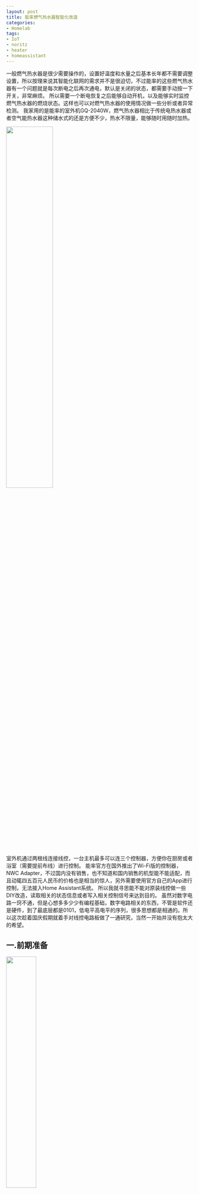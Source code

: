```yaml
---
layout: post
title: 能率燃气热水器智能化改造
categories:
- Homelab
tags:
- IoT
- noritz
- heater
- homeassistant
---
```


一般燃气热水器是很少需要操作的，设置好温度和水量之后基本长年都不需要调整设置，所以按理来说其智能化联网的需求并不是很迫切，不过能率的这些燃气热水器有一个问题就是每次断电之后再次通电，默认是关闭的状态，都需要手动按一下开关，非常麻烦。
所以需要一个断电恢复之后能够自动开机，以及能够实时监控燃气热水器的燃烧状态。这样也可以对燃气热水器的使用情况做一些分析或者异常检测。
我家用的是能率的室外机GQ-2040W，燃气热水器相比于传统电热水器或者空气能热水器这种储水式的还是方便不少，热水不限量，能够随时用随时加热。


<img width="50%" loading="lazy" referrerpolicy="no-referrer" rel="noreferrer" src="https://cdn.nlark.com/yuque/0/2022/jpeg/328998/1665892207477-41f3e260-5b2f-4b63-af00-7db736f00e69.jpeg?x-oss-process=image%2Fwatermark%2Ctype_d3F5LW1pY3JvaGVp%2Csize_26%2Ctext_5Y2i5YWL%2Ccolor_FFFFFF%2Cshadow_50%2Ct_80%2Cg_se%2Cx_10%2Cy_10%2Fresize%2Cw_900%2Climit_0">

室外机通过两根线连接线控，一台主机最多可以连三个控制器，方便你在厨房或者浴室（需要提前布线）进行控制。
能率官方在国外推出了Wi-Fi版的控制器，NWC Adapter，不过国内没有销售，也不知道和国内销售的机型能不能适配，而且动辄四五百元人民币的价格也是相当的惊人，另外需要使用官方自己的App进行控制，无法接入Home Assistant系统。
所以我就寻思能不能对原装线控做一些DIY改造，读取相关的状态信息或者写入相关控制信号来达到目的。
虽然对数字电路一窍不通，但是心想多多少少有编程基础，数字电路相关的东西，不管是软件还是硬件，到了最底层都是0101，低电平高电平的序列，很多思想都是相通的。所以这次趁着国庆假期就着手对线控电路板做了一通研究，当然一开始并没有抱太大的希望。
## 一.前期准备

<img width="40%" loading="lazy" referrerpolicy="no-referrer" rel="noreferrer" src="https://cdn.nlark.com/yuque/0/2022/jpeg/328998/1665893662722-585ca142-f97a-4656-8a94-1538915abe4c.jpeg?x-oss-process=image%2Fwatermark%2Ctype_d3F5LW1pY3JvaGVp%2Csize_23%2Ctext_5Y2i5YWL%2Ccolor_FFFFFF%2Cshadow_50%2Ct_80%2Cg_se%2Cx_10%2Cy_10%2Fresize%2Cw_800%2Climit_0">

数字电路逆向必须准备好万用电表，逻辑分析仪，杜邦线等必备的工具，这些工具不需要高端的，所有东西成本50元以内。
然后需要了解一些基本的电路知识，至少得知道电压，电阻（电阻，排阻），发光二极管，三极管这些电子元器件的基本性质。
我们要知道在数字电路中常见的电压有5V，3.3V； 电阻串联分压；发光二极管要注意正负极方向；三极管这个稍微复杂点，我们重点讲一下，三极管有NPN和PNP两种，不管哪种，都有三极：基极b，集电集c，发射极e。三极管有放大电流的作用（工作在放大区），也可以用作控制开关（一般工作在饱和区）。

NPN型三极管

<img width="20%" loading="lazy" referrerpolicy="no-referrer" rel="noreferrer" src="https://cdn.nlark.com/yuque/0/2022/png/328998/1664720562478-fe72cab2-0b0c-4ee8-93ea-ed30bad48fcf.png?x-oss-process=image%2Fwatermark%2Ctype_d3F5LW1pY3JvaGVp%2Csize_14%2Ctext_5Y2i5YWL%2Ccolor_FFFFFF%2Cshadow_50%2Ct_80%2Cg_se%2Cx_10%2Cy_10">

NPN三极管中，当 Vb 比 Ve大0.7V左右的时候，b到e之间产生电流，然后c到e之间的电路也就通了，反之，电路就处于断开状态。电流为两进一出，bc都流向e。

PNP型三极管

<img width="20%" loading="lazy" referrerpolicy="no-referrer" rel="noreferrer" src="https://cdn.nlark.com/yuque/0/2022/png/328998/1665841668858-36c32058-bdac-494b-bd81-5c2941414f23.png?x-oss-process=image%2Fwatermark%2Ctype_d3F5LW1pY3JvaGVp%2Csize_15%2Ctext_5Y2i5YWL%2Ccolor_FFFFFF%2Cshadow_50%2Ct_80%2Cg_se%2Cx_10%2Cy_10">

PNP三极管中，当 Vb 比 Ve小0.7V左右的时候，e到b之间就产生电流，然后e到c的电路也就通了，反之，电路就处于断开状态。电流为一进两出，e流向b和c。
总之我们可以通过配置基极和发射极的电压差，来控制集电极和发射极之间电路的通断。

## 二.线控逆向分析
### 2.1 几种方案
 对于燃气热水器控制器这种靠电力线来载波通讯的DIY改造的话一般有如下这些改造方案：

1. **PLC（**Power Line Communication，电力线通信不是可编程逻辑控制器**）方案**，这种方案也就是你得完全造出一个自己的线控，接上两根主机出来的电源线就可以控制了。这个方案是最难的，你需要对线载的模拟信号做彻底的逆向解析，工作量极大，近乎不可行。
2. **MCU数字信号拦截方案**，也就是在PLC芯片（这里是T6B70BFG）和MCU芯片之间进行桥接，截取数字信号获得状态信息，以及模拟发送控制信号给PLC芯片。
3. **LED，按钮末端方案**，这个就是分析LED电路的状态，获取当前状态信息，以及直接控制按钮的线路的通断模拟点击，这个方案简单，但是完整解析状态需要比较多的飞线。
4. **纯物理的方案**，使用智能机械按压设备来模拟人手点击按钮，以及通过摄像头或者感光器件来物理读取控制的状态。从效率上来讲，只有实在没有办法的情况下才会使用此种方案。

我比较偏向于第二种或者第三种方案。
不管怎么样，还是先对板子上的电路以及信号做一些必要的分析。

### 2.2 线控PCB板初识

首先在闲鱼上30块钱买了一个一样的二手线控，拆出板子进行分析研究。
拆看PCB板，我们可以发现其质量还是非常不错的，标识清晰，焊接做工都很好。
我们先看PCB正面，通过看各个元器件上的标识，查阅资料以及万用表进行检测，标记出下面的一些主要元器件
5v稳压器的作用主要是将热水器主机14V的输入电压转成5V的电压供各个芯片使用，T6B70BFG芯片主要通过两根电力线和主机通讯，MCU则接受T6B70BFG的数据更新LED显示以及按按钮之后发送指令给T6B70BFG。

<img width="60%" loading="lazy" referrerpolicy="no-referrer" rel="noreferrer" src="https://cdn.nlark.com/yuque/0/2022/jpeg/328998/1665931695825-4e48065b-200e-49ba-96d7-55291e540d0d.jpeg?x-oss-process=image%2Fwatermark%2Ctype_d3F5LW1pY3JvaGVp%2Csize_79%2Ctext_5Y2i5YWL%2Ccolor_FFFFFF%2Cshadow_50%2Ct_80%2Cg_se%2Cx_10%2Cy_10%2Fresize%2Cw_940%2Climit_0">

PCB反面可以看到很多圆形的金属点，这种应该是用于PCB自动化测试的点，所以PCB上的主要节点都可以找到相应的测试点，这些测试点也给我们的线路DIY焊接带来了方便。以下图里标识出了几个重要的测试点。

<img width="60%" loading="lazy" referrerpolicy="no-referrer" rel="noreferrer" src="https://cdn.nlark.com/yuque/0/2022/jpeg/328998/1665931232601-0ec2c177-984f-4506-975a-5b59cdff328d.jpeg?x-oss-process=image%2Fwatermark%2Ctype_d3F5LW1pY3JvaGVp%2Csize_83%2Ctext_5Y2i5YWL%2Ccolor_FFFFFF%2Cshadow_50%2Ct_80%2Cg_se%2Cx_10%2Cy_10%2Fresize%2Cw_967%2Climit_0">

### 2.3 T6B70BFG芯片
东芝的T6B70BFG，网上有详细的规格说明书，这款芯片主要用于热水器主机和控制器之间的接口电路，通过datasheet可以知道这个芯片大概的工作流程。
[datasheet.pdf](https://www.yuque.com/attachments/yuque/0/2022/pdf/328998/1664374286423-780da530-f0c7-4861-bfd4-e6b4c0895672.pdf?_lake_card=%7B%22src%22%3A%22https%3A%2F%2Fwww.yuque.com%2Fattachments%2Fyuque%2F0%2F2022%2Fpdf%2F328998%2F1664374286423-780da530-f0c7-4861-bfd4-e6b4c0895672.pdf%22%2C%22name%22%3A%22datasheet.pdf%22%2C%22size%22%3A403979%2C%22type%22%3A%22application%2Fpdf%22%2C%22ext%22%3A%22pdf%22%2C%22source%22%3A%22%22%2C%22status%22%3A%22done%22%2C%22mode%22%3A%22title%22%2C%22download%22%3Atrue%2C%22taskId%22%3A%22u6d1a5d03-7eac-4d58-ae95-42cd24e532b%22%2C%22taskType%22%3A%22upload%22%2C%22__spacing%22%3A%22both%22%2C%22id%22%3A%22u1d2947a6%22%2C%22margin%22%3A%7B%22top%22%3Atrue%2C%22bottom%22%3Atrue%7D%2C%22card%22%3A%22file%22%7D)
我们可以将关注点放在数字信号的 /DOUT端口，以及/SCTL控制信号端口，从“控制器”的角度来说，/DOUT为数字信号的输入，/SCTL为控制信号的输出。

<img width="25%" loading="lazy" referrerpolicy="no-referrer" rel="noreferrer" src="https://cdn.nlark.com/yuque/0/2022/png/328998/1664374680965-f7d3a6f1-dba5-4982-b2ef-cce3f3f26623.png?x-oss-process=image%2Fwatermark%2Ctype_d3F5LW1pY3JvaGVp%2Csize_15%2Ctext_5Y2i5YWL%2Ccolor_FFFFFF%2Cshadow_50%2Ct_80%2Cg_se%2Cx_10%2Cy_10">

通过电路板可以看到T6B70BFG这两个端口都是通过一个10K的电阻连到了一颗名为SQE 702 K4C0的芯片（应该是一个定制芯片，查不到相关信息），然后PCB板子通过万用表分析这两个端口的连接。
将相关的电路简化了之后就是如下图的样子：

<img width="60%" loading="lazy" referrerpolicy="no-referrer" rel="noreferrer" src="https://cdn.nlark.com/yuque/0/2022/jpeg/328998/1667053231283-ae8f18cd-0a13-4a36-b812-3e06f2fa5f52.jpeg?x-oss-process=image%2Fwatermark%2Ctype_d3F5LW1pY3JvaGVp%2Csize_23%2Ctext_5Y2i5YWL%2Ccolor_FFFFFF%2Cshadow_50%2Ct_80%2Cg_se%2Cx_10%2Cy_10">

### 2.4 MCU数据协议分析
我们先了解下线控的基本功能， 首先就是开关功能，燃气热水器每次断电后再通电，默认是关闭状态的，需要按下控制器的开关开启；然后还可以设置水温，水温的值有37,38,39,40,41,42,43,44,45,46,47,48,60,75。按下水量按钮，可以设置水量，水量有4,6,8,10,12,14,16,18,20,22,24,26,30,35,40,99。 这里可以看到温度60，75度是非常高的温度了，最好能限制，不能将其纳入远程调节的范围，避免安全问题。
 
逻辑分析仪如下接法，然后通过Logic2软件进行抓包数据，然后进行线控的开机关机操作。

<img width="60%"  loading="lazy" referrerpolicy="no-referrer" rel="noreferrer" src="https://cdn.nlark.com/yuque/0/2022/jpeg/328998/1667053231283-ae8f18cd-0a13-4a36-b812-3e06f2fa5f52.jpeg?x-oss-process=image%2Fwatermark%2Ctype_d3F5LW1pY3JvaGVp%2Csize_23%2Ctext_5Y2i5YWL%2Ccolor_FFFFFF%2Cshadow_50%2Ct_80%2Cg_se%2Cx_10%2Cy_10" />

通过Logic2可以看到，没次按下按钮操作时候，/STL 端 Channel0会收到一串数据信号序列，然后紧接着/DOUT会输出一段和/STL 端接收到的一样的数字序列，然后大概27ms之后 又会收到一串数字信号序列。
/DOUT端收到一个和发出去的命令序列一样的序列估计是因为此T6B70BFG是单线接口通信，所以模拟信号发出的时候，T6B70BFG自身也能收到这个信号，所以会在/DOUT端进行重放，内部MCU处理的时候应该是忽略了此信号，而只处理后继收到的那个信号序列。

<img width="60%"  loading="lazy" referrerpolicy="no-referrer" rel="noreferrer" src="https://cdn.nlark.com/yuque/0/2022/png/328998/1664780861015-b8f3d33c-059b-4017-bbd1-03a1eb3104b4.png?x-oss-process=image%2Fwatermark%2Ctype_d3F5LW1pY3JvaGVp%2Csize_57%2Ctext_5Y2i5YWL%2Ccolor_FFFFFF%2Cshadow_50%2Ct_80%2Cg_se%2Cx_10%2Cy_10%2Fresize%2Cw_1500%2Climit_0" />

<img width="60%"  loading="lazy" referrerpolicy="no-referrer" rel="noreferrer" src="https://cdn.nlark.com/yuque/0/2022/png/328998/1664782012208-b629d97d-d505-48f1-98e1-60fb44ac22f7.png?x-oss-process=image%2Fwatermark%2Ctype_d3F5LW1pY3JvaGVp%2Csize_34%2Ctext_5Y2i5YWL%2Ccolor_FFFFFF%2Cshadow_50%2Ct_80%2Cg_se%2Cx_10%2Cy_10" />

这边对各种状态下的数字信号做了抓取分析，虽然有一些状态值可以看出规律来，但是像温度这种数值 没有分析出规律，真想做的话只能一一对应的进行枚举分析了，如果真要通过MCU协议的方式来实现，那么只能一一对应的数据来实现了，代码会非常繁复。
或许后面有机会再继续研究，最终破解出其数据协议。
所以我们继续看末端交互的电路，主要是LED显示和按钮控制。


### 2.5 LED电路分析
我们再来看看线控板的LED实现的细节，如果每一个发光二极管都通过一个电平信号来控制，那么一共17个发光二极管就一共需要18个引脚（一根共用引脚，17根独立的控制引脚），非常浪费。
所以一般实现的时候都是将发光二极管分组，每一组中的LED进行编号，同一分组的所有led公用引脚接分组控制端，不同组的相同编号的LED共用控制引脚。分时轮流显示时，也就是一个微小的时间片段中只有某一组LED能够显示，然后控制引脚此时只控制当前分组的各个led的状态，由于时间片段非常短，循环交替显示各个分组的LED，对于人眼来说，各个分组的LED都得到了显示。 其实现代LED显示器本质上也是这么个原理，所以用手机拍视频或者拍照的时候有时候能看出闪烁。
通过万用电表的分析，这边对LED显示电路做了近乎1比1的还原，具体的电路图可见 [https://oshwhub.com/kejinlu/noritz-controller](https://oshwhub.com/kejinlu/noritz-controller)，通过嘉立创EDA可以进行仿真模拟，修改各个控制引脚的电平来控制验证LED的显示。

<img width="80%"  loading="lazy" referrerpolicy="no-referrer" rel="noreferrer" src="https://cdn.nlark.com/yuque/0/2022/png/328998/1665932977386-57a4b9fb-dfbc-498d-861b-e0ba760f0900.png?x-oss-process=image%2Fwatermark%2Ctype_d3F5LW1pY3JvaGVp%2Csize_66%2Ctext_5Y2i5YWL%2Ccolor_FFFFFF%2Cshadow_50%2Ct_80%2Cg_se%2Cx_10%2Cy_10" />

通过LED电路的分析，我们可以知道 这颗SQE 702 K4C0的芯片其作用就是接受燃气热水状态的数字信号，然后通过LED显示出来；以及接受按钮的操作信号，输出控制数字命令。


### 2.6 开关电路
按钮的实现比LED电路简单多了，基本都是给某个MCU芯片上的引脚通上低电平然后断开就实现了一次触发。
这里以开关机按钮为例，电路示意图如下：

<img width="30%"  loading="lazy" referrerpolicy="no-referrer" rel="noreferrer" src="https://cdn.nlark.com/yuque/0/2022/png/328998/1665891278109-4ad98e68-a0ae-41d2-9cb5-a65af2917340.png?x-oss-process=image%2Fwatermark%2Ctype_d3F5LW1pY3JvaGVp%2Csize_17%2Ctext_5Y2i5YWL%2Ccolor_FFFFFF%2Cshadow_50%2Ct_80%2Cg_se%2Cx_10%2Cy_10" />

开关按钮按下松开，也就是开关闭合后断开就完成一次开关机指令的触发。


## 三.末端数字信号方案实现
方案目标：简单，无损
简单不仅仅是电路改造简单，而且固件代码要简单，稳定且很容易理解。
无损就是不切断修改原有燃气热水器线控的电路通路，不改变原有数字信号序列，不影响原有线控的所有功能和稳定性。

### 3.1 开关机及燃烧状态
未开机

<img width="60%"  loading="lazy" referrerpolicy="no-referrer" rel="noreferrer" src="https://cdn.nlark.com/yuque/0/2022/png/328998/1665642575082-a3d9b20f-d5b7-4d88-b47f-132205830c84.png?x-oss-process=image%2Fwatermark%2Ctype_d3F5LW1pY3JvaGVp%2Csize_44%2Ctext_5Y2i5YWL%2Ccolor_FFFFFF%2Cshadow_50%2Ct_80%2Cg_se%2Cx_10%2Cy_10" />

开机状态

<img width="60%"  loading="lazy" referrerpolicy="no-referrer" rel="noreferrer" src="https://cdn.nlark.com/yuque/0/2022/png/328998/1665642830392-8477fccd-137b-4d7a-a007-4cee3cb611d5.png?x-oss-process=image%2Fwatermark%2Ctype_d3F5LW1pY3JvaGVp%2Csize_41%2Ctext_5Y2i5YWL%2Ccolor_FFFFFF%2Cshadow_50%2Ct_80%2Cg_se%2Cx_10%2Cy_10" />

燃烧状态

<img width="60%"  loading="lazy" referrerpolicy="no-referrer" rel="noreferrer" src="https://cdn.nlark.com/yuque/0/2022/png/328998/1665642873982-35f1a60c-3d1f-4ff2-882f-7fdb8302758f.png?x-oss-process=image%2Fwatermark%2Ctype_d3F5LW1pY3JvaGVp%2Csize_39%2Ctext_5Y2i5YWL%2Ccolor_FFFFFF%2Cshadow_50%2Ct_80%2Cg_se%2Cx_10%2Cy_10" />


我们的目标是能够判断当前燃气热水的开机状态，燃烧状态，延迟控制在1s内，通过上面的逻辑信号序列我们可以将问题简化，就是直接通过分析开机/燃烧LED信号这一个信号的状态就可以判断目前燃气热水器的状态。分组信号任何时候就是对LED分组进行轮询。

### 3.2 电路设计及实现
[https://oshwhub.com/kejinlu/noritz-controller](https://oshwhub.com/kejinlu/noritz-controller) 

<img width="60%"  loading="lazy" referrerpolicy="no-referrer" rel="noreferrer" src="https://cdn.nlark.com/yuque/0/2022/png/328998/1666017834567-efd12e3c-4289-4cee-9c20-df5d73da8c35.png?x-oss-process=image%2Fwatermark%2Ctype_d3F5LW1pY3JvaGVp%2Csize_36%2Ctext_5Y2i5YWL%2Ccolor_FFFFFF%2Cshadow_50%2Ct_80%2Cg_se%2Cx_10%2Cy_10" />

这里我使用的是ESP32-DevKitC 如果你有别的基于ESP32的或者ESP8266的也应该都可以。
关于此电路设计有几个注意点：

- 约定
   - 我们将智能控制器数据读入端叫做 RX（Receive）
   - 信号输出端叫做TX（Transport），这里TX其实并是不普通意义上的信息输出，只是控制和GND的通断
- ESP32-DevKitC 开发板
   - 必须和线控共地，也就是线控板的GND需要接到ESP32的GND端。
   -  供电，如果从控制板取电可能会影响到控制器的运行。为了稳定性强烈建议开发版使用USB单独供电。
   - 可以使用线控板的5V来供电，如果出现不稳定的情况或者为了安全考虑也可以独立usb供电。
   - GPIO34，35引脚是input only的，所以 输出TX使用了下面的32引脚。
- 用作TX开关控制的三极管
   - 基极输入端注意设置下拉电阻R3，这里的下拉电阻既可以保证当GPIO32断开或者ESP32断电时候能够有确定的低电平，也可以在GPIO 32 输出高电平的时候进行分压，控制输入电压。
   - 这里的电阻大小都是基于能够让三极管工作在饱和区；且电流足够小。这些都需要通过计算而得，电阻大小并不是唯一，只要满足条件即可。
- 开关、燃烧LED状态读取端RX
   - 看之前的LED的仿真电路我们可以知道，RX端连接点其实也是和开关、燃烧LED直接相连的，所以我们的智能控制器其实是和线控MCU是一个并联的关系。
   - 当RX是高电平的时候，线控MCU的高电平是5V，所以为了安全做了一个电阻降压，可以选择两个R1，R2比值接近2：1的两个电阻。这样5V降压之后就接近3.3V了。 
   - 当RX是高电平的时候，相关LED都应该是不亮的，不过这边接入了我们自己的电路之后有一个问题，如果R1，R2过小，并联之后就会有电流从LED中流过，导致 LED异常亮起。所以我们需要R1，R2的阻值比较大，使得电流极小，不足以使LED点亮。


然后我们就按照设计好的电路图，在线控PCB相应的测试点上引出信号线。

<img width="60%"  loading="lazy" referrerpolicy="no-referrer" rel="noreferrer" src="https://cdn.nlark.com/yuque/0/2022/png/328998/1666014029285-5652d40a-33b3-4256-a12c-23fb8c3eecd2.png?x-oss-process=image%2Fwatermark%2Ctype_d3F5LW1pY3JvaGVp%2Csize_25%2Ctext_5Y2i5YWL%2Ccolor_FFFFFF%2Cshadow_50%2Ct_80%2Cg_se%2Cx_10%2Cy_10%2Fresize%2Cw_860%2Climit_0" />

<img width="60%"  loading="lazy" referrerpolicy="no-referrer" rel="noreferrer" src="https://cdn.nlark.com/yuque/0/2022/jpeg/328998/1666195441996-56dc35fe-237d-4c56-b44b-b8ff4ba314eb.jpeg?x-oss-process=image%2Fwatermark%2Ctype_d3F5LW1pY3JvaGVp%2Csize_171%2Ctext_5Y2i5YWL%2Ccolor_FFFFFF%2Cshadow_50%2Ct_80%2Cg_se%2Cx_10%2Cy_10%2Fresize%2Cw_1920%2Climit_0" />

<img width="60%"  loading="lazy" referrerpolicy="no-referrer" rel="noreferrer" src="https://cdn.nlark.com/yuque/0/2022/jpeg/328998/1666192310669-272b800e-0bc1-48a6-bfb5-3910e0486af0.jpeg?x-oss-process=image%2Fwatermark%2Ctype_d3F5LW1pY3JvaGVp%2Csize_21%2Ctext_5Y2i5YWL%2Ccolor_FFFFFF%2Cshadow_50%2Ct_80%2Cg_se%2Cx_10%2Cy_10%2Fresize%2Cw_746%2Climit_0" />

### 3.3 软件编码
[https://github.com/kejinlu/noritz-controller](https://github.com/kejinlu/noritz-controller) 
详细代码见github
### 3.4 Homeassistant接入
这一步算是最简单的了，在configuration.yaml中进行配置即可，然后再将其加入卡片

{% raw %}
```yaml
mqtt:
  switch:
    - name: "Noritz Power"
      unique_id: "switch.noritz_power"
      state_topic: "noritz/state"
      command_topic: "noritz/cmd"
      payload_on: '{"power":"ON"}'
      payload_off: '{"power":"OFF"}'
      state_on: "ON"
      state_off: "OFF"
      retain: false
      value_template: >
        {% if value_json.power is defined %}
          {{value_json.power}}
        {% endif %}

  binary_sensor:
    - name: "Noritz Heating"
      unique_id: "binary_sensor.noritz_heating"
      state_topic: "noritz/state"
      payload_on: "ON"
      payload_off: "OFF"
      qos: 1
      value_template: >
        {% if value_json.heating is defined %}
          {{value_json.heating}}
        {% endif %}
```
{% endraw %}

<img width="60%"  loading="lazy" referrerpolicy="no-referrer" rel="noreferrer" src="https://cdn.nlark.com/yuque/0/2022/png/328998/1667122682421-c7351a3d-2741-4751-b573-e7fe6d519ef7.png?x-oss-process=image%2Fwatermark%2Ctype_d3F5LW1pY3JvaGVp%2Csize_29%2Ctext_5Y2i5YWL%2Ccolor_FFFFFF%2Cshadow_50%2Ct_80%2Cg_se%2Cx_10%2Cy_10" />

最后使用的实际情况请看下面的视频:
[点击查看【bilibili】](https://player.bilibili.com/player.html?bvid=BV1p84y1B7GJ)
